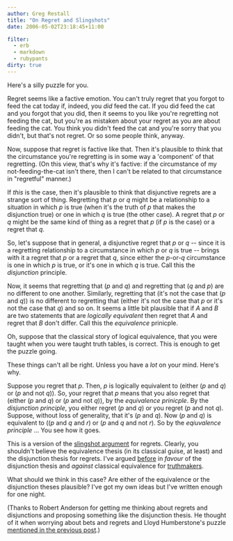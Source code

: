 ```yaml
---
author: Greg Restall
title: "On Regret and Slingshots"
date: 2006-05-02T23:18:45+11:00

filter:
  - erb
  - markdown
  - rubypants
dirty: true
---
```


Here's a silly puzzle for you.

Regret seems like a factive emotion.  You can't truly regret that you forgot to feed the cat today if, indeed, you *did* feed the cat.  If you did feed the cat and you forgot that you did, then it seems to you like you're regretting not feeding the cat, but you're as mistaken about your regret as you are about feeding the cat.  You think you didn't feed the cat and you're sorry that you didn't, but that's not regret.  Or so some people think, anyway.

Now, suppose that regret is factive like that.  Then it's plausible to think that the circumstance you're regretting is in some way a 'component' of that regretting.  (On this view, that's why it's factive: if the circumstance of my not-feeding-the-cat isn't there, then I can't be related to that circumstance in "regretful" manner.)  

If *this* is the case, then it's plausible to think that disjunctive regrets are a strange sort of thing.  Regretting that *p* or *q* might be a relationship to a situation in which *p* is true (when it's the truth of *p* that makes the disjunction true) or one in which *q* is true (the other case).  A regret that *p* or *q* might be the same kind of thing as a regret that *p* (if *p* is the case) or a regret that *q*. 

So, let's suppose that in general, a disjunctive regret that *p* or *q* -- since it is a regretting relationship to a circumstance in which *p* or *q* is true -- brings with it a regret that *p* or a regret that *q*, since either the *p*-or-*q* circumstance is one in which *p* is true, or it's one in which *q* is true.  Call this the *disjunction* principle.

Now, it seems that regretting that (*p* and *q*) and regretting that (*q* and *p*) are no different to one another.  Similarly, regretting that (it's not the case that (*p* and *q*)) is no different to regretting that (either it's not the case that *p* or it's not the case that *q*) and so on.  It seems a little bit plausible that if *A* and *B* are two statements that are *logically equivalent* then regret that *A* and regret that *B* don't differ.   Call this the *equivalence* prinicple.

Oh, suppose that the classical story of logical equivalence, that you were taught when you were taught truth tables, is correct.  This is enough to get the puzzle going.

These things can't all be right.  Unless you have a *lot* on your mind.  Here's why.

Suppose you regret that *p*.  Then, *p* is logically equivalent to (either (*p* and *q*) or (*p* and not *q*)).  So, your regret that *p* means that you also regret that (either (*p* and *q*) or (*p* and not *q*)), by the *equivalence prinicple*. By the *disjunction principle*, you either regret (*p* and *q*) or you regret (*p* and not *q*).  Suppose, without loss of generality, that it's (*p* and *q*).  Now (*p* and *q*) is equivalent to ((*p* and *q* and *r*) or (*p* and *q* and not *r*).  So by the *eqiuvalence principle* ...  You see how it goes.

This is a version of the [slingshot argument](http://scholar.google.com/scholar?q=slingshot+argument) for regrets.  Clearly, you shouldn't believe the equivalence thesis (in its classical guise, at least) and the disjunction thesis for regrets.  I've argued [before](http://consequently.org/writing/ten) in *favour* of the disjunction thesis and *against* classical equivalence for [truthmakers](http://consequently.org/writing/ten).  

What should we think in this case?  Are either of the equivalence or the disjunction theses plausible?  I've got my own ideas but I've written enough for one night.

(Thanks to Robert Anderson for getting me thinking about regrets and disjunctions and proposing something like the disjunction thesis.  He thought of it when worrying about bets and regrets and Lloyd Humberstone's puzzle [mentioned in the previous post](http://consequently.org/news/2006/04/20/on_the_cable_guy_paradox/).)